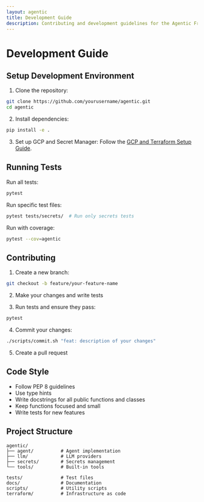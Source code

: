 ```yaml
---
layout: agentic
title: Development Guide
description: Contributing and development guidelines for the Agentic Framework
---
```


# Development Guide

## Setup Development Environment

1. Clone the repository:
```bash
git clone https://github.com/yourusername/agentic.git
cd agentic
```

2. Install dependencies:
```bash
pip install -e .
```

3. Set up GCP and Secret Manager:
Follow the [GCP and Terraform Setup Guide](setup).

## Running Tests

Run all tests:
```bash
pytest
```

Run specific test files:
```bash
pytest tests/secrets/  # Run only secrets tests
```

Run with coverage:
```bash
pytest --cov=agentic
```

## Contributing

1. Create a new branch:
```bash
git checkout -b feature/your-feature-name
```

2. Make your changes and write tests

3. Run tests and ensure they pass:
```bash
pytest
```

4. Commit your changes:
```bash
./scripts/commit.sh "feat: description of your changes"
```

5. Create a pull request

## Code Style

- Follow PEP 8 guidelines
- Use type hints
- Write docstrings for all public functions and classes
- Keep functions focused and small
- Write tests for new features

## Project Structure

```
agentic/
├── agent/          # Agent implementation
├── llm/            # LLM providers
├── secrets/        # Secrets management
└── tools/          # Built-in tools

tests/              # Test files
docs/               # Documentation
scripts/            # Utility scripts
terraform/          # Infrastructure as code
